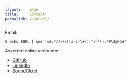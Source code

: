 ```yaml
---
layout:    page
title:     Contact
permalink: /contact/
---
```


Email:

    $ echo $URL | sed 's#.*//\(\([a-z]\+\)[^/]*\).*#\2@\1#'

Assorted online accounts:
- [GitHub](https://github.com/ijc8)
- [LinkedIn](https://www.linkedin.com/in/ianclester)
- [SoundCloud](https://soundcloud.com/ijc8)
